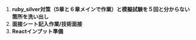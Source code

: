 1. **ruby_silver対策（5章と６章メインで作業）と模擬試験を５回と分からない箇所を洗い出し**
2. **面接シート記入作業/技術面接**
3. **Reactインプット準備**
   

